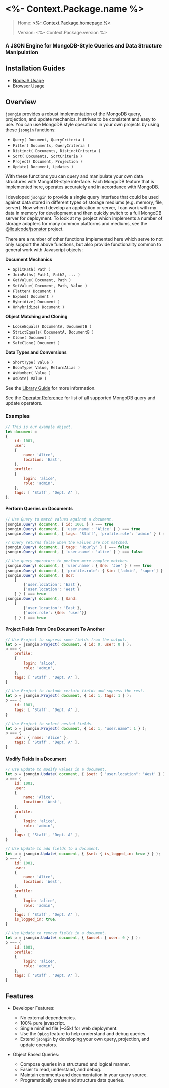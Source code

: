 # <%- Context.Package.name %>

> Home: [<%- Context.Package.homepage %>](<%- Context.Package.homepage %>)
>
> Version: <%- Context.Package.version %>

### A JSON Engine for MongoDB-Style Queries and Data Structure Manipulation


<!-- 

Quick Reference
---------------------------------------------------------------------

- [Library Guide](docs/guides/Library-Guide.md)

***MongoDB Mechanics***
- [Query Reference](docs/guides/Query-Reference.md)
- [Projection Reference](docs/guides/Projection-Reference.md)
- [Update Reference](docs/guides/Update-Reference.md)
- [Operator Reference](docs/guides/Operator-Reference.md)

***Document Inspection and Manipulation***
- [Short Types](docs/guides/Short-Types.md)
- [Document Manipulation](docs/guides/Document-Manipulation.md)

-->


Installation Guides
---------------------------------------------------------------------

- [NodeJS Usage](docs/guides/Usage-NodeJS.md)
- [Browser Usage](docs/guides/Usage-Browser.md)


Overview
---------------------------------------------------------------------

`jsongin` provides a robust implementation of the MongoDB query, projection, and update mechanics.
It strives to be consistent and easy to use.
You can use MongoDB style operations in your own projects by using these `jsongin` functions:

- `Query( Document, QueryCriteria )`
- `Filter( Documents, QueryCriteria )`
- `Distinct( Documents, DistinctCriteria )`
- `Sort( Documents, SortCriteria )`
- `Project( Document, Projection )`
- `Update( Document, Updates )`

With these functions you can query and manipulate your own data structures with MongoDB-style interface.
Each MongoDB feature that is implemented here, operates accurately and in accordance with MongoDB.

I developed `jsongin` to provide a single query interface that could be used against data stored
  in different types of storage mediums (e.g. memory, file, server).
Now when I develop an application or server, I can work with my data in memory for development
  and then quickly switch to a full MongoDB server for deployment.
To look at my project which implements a number of storage adapters for many common platforms and mediums,
see the [@liquicode/jsonstor](https://github.com/liquicode/jsonstor) project.

There are a number of other functions implemented here which serve to not only support the above
  functions, but also provide functionality common to general work with Javascript objects:

**Document Mechanics**

- `SplitPath( Path )`
- `JoinPaths( Path1, Path2, ... )`
- `GetValue( Document, Path )`
- `SetValue( Document, Path, Value )`
- `Flatten( Document )`
- `Expand( Document )`
- `Hybridize( Document )`
- `Unhybridize( Document )`

**Object Matching and Cloning**

- `LooseEquals( DocumentA, DocumentB )`
- `StrictEquals( DocumentA, DocumentB )`
- `Clone( Document )`
- `SafeClone( Document )`

**Data Types and Conversions**

- `ShortType( Value )`
- `BsonType( Value, ReturnAlias )`
- `AsNumber( Value )`
- `AsDate( Value )`

See the [Library Guide](docs/guides/Library-Guide.md) for more information.

See the [Operator Reference](docs/guides/Operator-Reference.md) for list of all
  supported MongoDB query and update operators.


### Examples

```js
// This is our example object.
let document =
{
	id: 1001,
	user:
	{
		name: 'Alice',
		location: 'East',
	},
	profile:
	{
		login: 'alice',
		role: 'admin',
	},
	tags: [ 'Staff', 'Dept. A' ],
};
```


#### Perform Queries on Documents

```js
// Use Query to match values against a document.
jsongin.Query( document, { id: 1001 } ) === true
jsongin.Query( document, { 'user.name': 'Alice' } ) === true
jsongin.Query( document, { tags: 'Staff', 'profile.role': 'admin' } ) === true

// Query returns false when the values are not matched.
jsongin.Query( document, { tags: 'Hourly' } ) === false
jsongin.Query( document, { 'user.name': 'alice' } ) === false

// Use query operators to perform more complex matches.
jsongin.Query( document, { 'user.name': { $ne: 'Joe' } ) === true
jsongin.Query( document, { 'profile.role': { $in: ['admin', 'super'] } ) === true
jsongin.Query( document, { $or:
	[
		{'user.location': 'East'},
		{'user.location': 'West'}
	] } ) === true
jsongin.Query( document, { $and:
	[
		{'user.location': 'East'},
		{'user.role': {$ne: 'user'}}
	] } ) === true
```


#### Project Fields From One Document To Another

```js
// Use Project to supress some fields from the output.
let p = jsongin.Project( document, { id: 0, user: 0 } );
p === {
	profile:
	{
		login: 'alice',
		role: 'admin',
	},
	tags: [ 'Staff', 'Dept. A' ],
}

// Use Project to include certain fields and supress the rest.
let p = jsongin.Project( document, { id: 1, tags: 1 } );
p === {
	id: 1001,
	tags: [ 'Staff', 'Dept. A' ],
}

// Use Project to select nested fields.
let p = jsongin.Project( document, { id: 1, "user.name": 1 } );
p === {
	user: { name: 'Alice' },
	tags: [ 'Staff', 'Dept. A' ],
}
```


#### Modify Fields in a Document

```js
// Use Update to modify values in a document.
let p = jsongin.Update( document, { $set: { "user.location": 'West' } } );
p === {
	id: 1001,
	user:
	{
		name: 'Alice',
		location: 'West',
	},
	profile:
	{
		login: 'alice',
		role: 'admin',
	},
	tags: [ 'Staff', 'Dept. A' ],
}

// Use Update to add fields to a document.
let p = jsongin.Update( document, { $set: { is_logged_in: true } } );
p === {
	id: 1001,
	user:
	{
		name: 'Alice',
		location: 'West',
	},
	profile:
	{
		login: 'alice',
		role: 'admin',
	},
	tags: [ 'Staff', 'Dept. A' ],
	is_logged_in: true,
}

// Use Update to remove fields in a document.
let p = jsongin.Update( document, { $unset: { user: 0 } } );
p === {
	id: 1001,
	profile:
	{
		login: 'alice',
		role: 'admin',
	},
	tags: [ 'Staff', 'Dept. A' ],
}

```


Features
---------------------------------------------------------------------

- Developer Features:
	- No external dependencies.
	- 100% pure javascript.
	- Single minified file (~35k) for web deployment.
	- Use the `OpLog` feature to help understand and debug queries.
	- Extend `jsongin` by developing your own query, projection, and update operators.

- Object Based Queries:
	- Compose queries in a structured and logical manner.
	- Easier to read, understand, and debug.
	- Maintain comments and documentation in your query source.
	- Programatically create and structure data queries.


